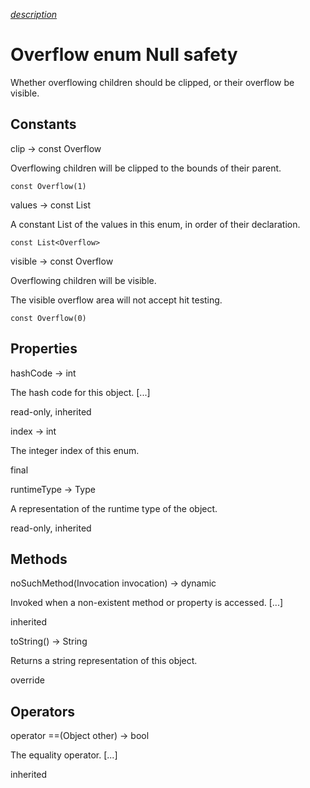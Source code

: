 [*description*][description]

# Overflow enum Null safety #

Whether overflowing children should be clipped, or their overflow be visible.

## Constants ##

clip → const Overflow

Overflowing children will be clipped to the bounds of their parent.

`const Overflow(1)`

values → const List<Overflow>

A constant List of the values in this enum, in order of their declaration.

`const List<Overflow>`

visible → const Overflow

Overflowing children will be visible.

The visible overflow area will not accept hit testing.

`const Overflow(0)`

## Properties ##

hashCode → int

The hash code for this object. \[...\]

read-only, inherited

index → int

The integer index of this enum.

final

runtimeType → Type

A representation of the runtime type of the object.

read-only, inherited

## Methods ##

noSuchMethod(Invocation invocation) → dynamic

Invoked when a non-existent method or property is accessed. \[...\]

inherited

toString() → String

Returns a string representation of this object.

override

## Operators ##

operator ==(Object other) → bool

The equality operator. \[...\]

inherited


[description]: https://github.com/flutter/flutter/blob/master/packages/flutter/lib/src/rendering/stack.dart#L275